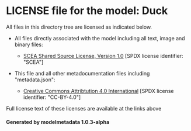 # LICENSE file for the model: Duck

All files in this directory tree are licensed as indicated below.

* All files directly associated with the model including all text, image and binary files:

  * [SCEA Shared Source License, Version 1.0]("https://spdx.org/licenses/SCEA.html") [SPDX license identifier: "SCEA"]

* This file and all other metadocumentation files including "metadata.json":

  * [Creative Commons Attribtution 4.0 International]("https://creativecommons.org/licenses/by/4.0/legalcode") [SPDX license identifier: "CC-BY-4.0"]

Full license text of these licenses are available at the links above

#### Generated by modelmetadata 1.0.3-alpha